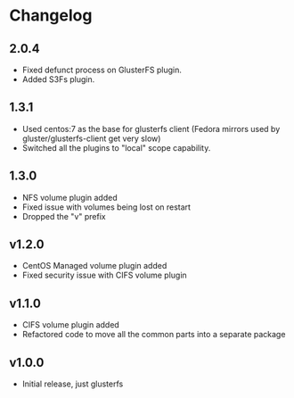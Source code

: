 Changelog
=========
## 2.0.4

* Fixed defunct process on GlusterFS plugin.
* Added S3Fs plugin.

## 1.3.1

* Used centos:7 as the base for glusterfs client (Fedora mirrors used by gluster/glusterfs-client get very slow)
* Switched all the plugins to "local" scope capability.

## 1.3.0

* NFS volume plugin added
* Fixed issue with volumes being lost on restart
* Dropped the "v" prefix

## v1.2.0

* CentOS Managed volume plugin added
* Fixed security issue with CIFS volume plugin

## v1.1.0

* CIFS volume plugin added
* Refactored code to move all the common parts into a separate package

## v1.0.0

* Initial release, just glusterfs
